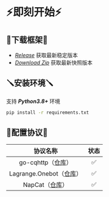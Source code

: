 # ⚡即刻开始⚡
## 📩下载框架📩
- [*Release*](https://github.com/CNlongY-Py/Re-SimpQ/releases) 获取最新稳定版本
- [*Download Zip*](https://github.com/CNlongY-Py/Re-SimpQ) 获取最新快照版本

## 🪛安装环境🪛
支持 ___Python3.8+___ 环境
```bash
pip install -r requirements.txt
```
## 📡配置协议📡
 |                               协议名称                               | 状态 |
 |:----------------------------------------------------------------:| :--:|
 |    go-cqhttp（[仓库](https://github.com/Mrs4s/go-cqhttp)）    |  ✅  |
 | Lagrange.Onebot（[仓库](https://github.com/LagrangeDev/Lagrange.Core)） |  ✅  |
 |     NapCat（[仓库](https://github.com/NapNeko/NapCatQQ)）      |  ✅  |  
